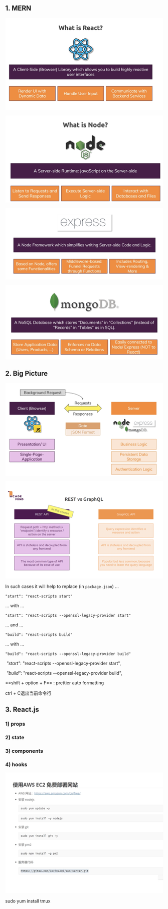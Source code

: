 ## 1. MERN

![image-20230721015619066](images/image-20230721015619066.png)

![image-20230721020108672](images/image-20230721020108672.png)

![image-20230721020442797](images/image-20230721020442797.png)

![image-20230721020618924](images/image-20230721020618924.png)



## 2. Big Picture

![image-20230721023158351](images/image-20230721023158351.png)

![image-20230721162042788](images/image-20230721162042788.png)

In such cases it will help to replace (in `package.json`) ...

```
"start": "react-scripts start" 
```

... with ...

```
"start": "react-scripts --openssl-legacy-provider start"
```

... and ...

```
"build": "react-scripts build" 
```

... with ...

```
"build": "react-scripts --openssl-legacy-provider build"
```

​    *"start"*: "react-scripts --openssl-legacy-provider start",

​    *"build"*: "react-scripts --openssl-legacy-provider build",

==shift + option + F== : prettier auto formatting

ctrl + C退出当前命令行

## 3. React.js

### 1) props

### 2) state

### 3) components

### 4) hooks


![image-20230807232609653](images/image-20230807232609653.png)

sudo yum install tmux

